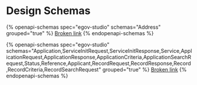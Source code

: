 # Design Schemas

{% openapi-schemas spec="egov-studio" schemas="Address" grouped="true" %}
[Broken link](broken-reference)
{% endopenapi-schemas %}

{% openapi-schemas spec="egov-studio" schemas="Application,ServiceInitRequest,ServiceInitResponse,Service,ApplicationRequest,ApplicationResponse,ApplicationCriteria,ApplicationSearchRequest,Status,Reference,Applicant,RecordRequest,RecordResponse,Record,RecordCriteria,RecordSearchRequest" grouped="true" %}
[Broken link](broken-reference)
{% endopenapi-schemas %}
